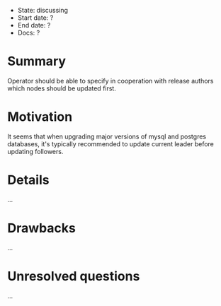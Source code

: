 - State: discussing
- Start date: ?
- End date: ?
- Docs: ?

# Summary

Operator should be able to specify in cooperation with release authors which nodes should be updated first.

# Motivation

It seems that when upgrading major versions of mysql and postgres databases, it's typically recommended to update current leader before updating followers.

# Details

...

# Drawbacks

...

# Unresolved questions

...
